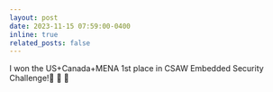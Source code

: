 ```yaml
---
layout: post
date: 2023-11-15 07:59:00-0400
inline: true
related_posts: false
---
```


I won the US+Canada+MENA 1st place in CSAW Embedded Security Challenge!:tada: :tada: :tada:
